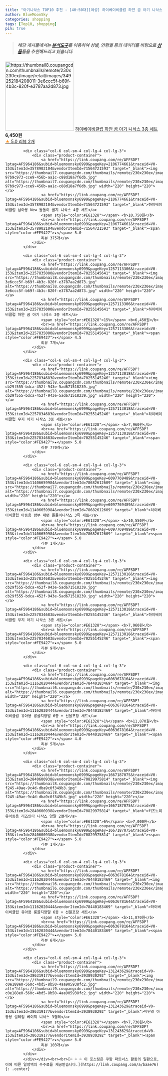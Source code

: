 ```yaml
---
title: "아기니삭스 TOP10 추천 - [40~50대][여성] 하이베이비클럽 하얀 곰 아기 니삭스 3종 세트"
author: BlueMoonSky
categories: shopping
tags: [Top10, shopping]
pin: true
---
```


> ##### 해당 게시물에서는 [**분석도구**](https://itemscout.io/)를 이용하여 **성별**, **연령별** 등의 데이터를 바탕으로 [**상품**](https://link.coupang.com/a/baae76)들을 추천해드리고 있습니다.
<div class="container"><div class="row">
            <div class="col-6 col-sm-4 col-lg-4 col-lg-3">
                <div class="product-container">
                    <a href="https://link.coupang.com/re/AFFSDP?lptag=AF5964186&subid=bluemoonsky6999&pageKey=1257113306&traceid=V0-153&itemId=2257835000&vendorItemId=70255145641" target="_blank"><img src="https://thumbnail8.coupangcdn.com/thumbnails/remote/230x230ex/image/retail/images/349252184208011-3e6ccc5f-b69f-4b3c-820f-e3787aa2d873.jpg" alt="https://thumbnail8.coupangcdn.com/thumbnails/remote/230x230ex/image/retail/images/349252184208011-3e6ccc5f-b69f-4b3c-820f-e3787aa2d873.jpg" width="220" height="220"></a>
                    <a href="https://link.coupang.com/re/AFFSDP?lptag=AF5964186&subid=bluemoonsky6999&pageKey=1257113306&traceid=V0-153&itemId=2257835000&vendorItemId=70255145641" target="_blank">하이베이비클럽 하얀 곰 아기 니삭스 3종 세트</a>
                    <span style="color:#E61328"></span> <b>6,450원</b>
                    <br><a href="https://link.coupang.com/re/AFFSDP?lptag=AF5964186&subid=bluemoonsky6999&pageKey=1257113306&traceid=V0-153&itemId=2257835000&vendorItemId=70255145641" target="_blank"><span style="color:#FE9427">★</span> 5.0
                    리뷰 2개</a>
                </div>
            </div>
            
            <div class="col-6 col-sm-4 col-lg-4 col-lg-3">
                <div class="product-container">
                    <a href="https://link.coupang.com/re/AFFSDP?lptag=AF5964186&subid=bluemoonsky6999&pageKey=2106774661&traceid=V0-153&itemId=3578902104&vendorItemId=71564721593" target="_blank"><img src="https://thumbnail7.coupangcdn.com/thumbnails/remote/230x230ex/image/retail/images/343861496319417-97b9c973-cce9-456b-aa1c-c88d18a7f6db.jpg" alt="https://thumbnail7.coupangcdn.com/thumbnails/remote/230x230ex/image/retail/images/343861496319417-97b9c973-cce9-456b-aa1c-c88d18a7f6db.jpg" width="220" height="220"></a>
                    <a href="https://link.coupang.com/re/AFFSDP?lptag=AF5964186&subid=bluemoonsky6999&pageKey=2106774661&traceid=V0-153&itemId=3578902104&vendorItemId=71564721593" target="_blank">하이베이비클럽 남아용 New 돌돌이 골지 니삭스 4종 세트</a>
                    <span style="color:#E61328"></span> <b>10,750원</b>
                    <br><a href="https://link.coupang.com/re/AFFSDP?lptag=AF5964186&subid=bluemoonsky6999&pageKey=2106774661&traceid=V0-153&itemId=3578902104&vendorItemId=71564721593" target="_blank"><span style="color:#FE9427">★</span> 5.0
                    리뷰 375개</a>
                </div>
            </div>
            
            <div class="col-6 col-sm-4 col-lg-4 col-lg-3">
                <div class="product-container">
                    <a href="https://link.coupang.com/re/AFFSDP?lptag=AF5964186&subid=bluemoonsky6999&pageKey=1257113306&traceid=V0-153&itemId=2257835000&vendorItemId=70255145641" target="_blank"><img src="https://thumbnail8.coupangcdn.com/thumbnails/remote/230x230ex/image/retail/images/349252184208011-3e6ccc5f-b69f-4b3c-820f-e3787aa2d873.jpg" alt="https://thumbnail8.coupangcdn.com/thumbnails/remote/230x230ex/image/retail/images/349252184208011-3e6ccc5f-b69f-4b3c-820f-e3787aa2d873.jpg" width="220" height="220"></a>
                    <a href="https://link.coupang.com/re/AFFSDP?lptag=AF5964186&subid=bluemoonsky6999&pageKey=1257113306&traceid=V0-153&itemId=2257835000&vendorItemId=70255145641" target="_blank">하이베이비클럽 하얀 곰 아기 니삭스 3종 세트</a>
                    <span style="color:#E61328">15%</span> <b>6,450원</b>
                    <br><a href="https://link.coupang.com/re/AFFSDP?lptag=AF5964186&subid=bluemoonsky6999&pageKey=1257113306&traceid=V0-153&itemId=2257835000&vendorItemId=70255145641" target="_blank"><span style="color:#FE9427">★</span> 4.5
                    리뷰 7개</a>
                </div>
            </div>
            
            <div class="col-6 col-sm-4 col-lg-4 col-lg-3">
                <div class="product-container">
                    <a href="https://link.coupang.com/re/AFFSDP?lptag=AF5964186&subid=bluemoonsky6999&pageKey=1257113018&traceid=V0-153&itemId=2257834683&vendorItemId=70255145246" target="_blank"><img src="https://thumbnail8.coupangcdn.com/thumbnails/remote/230x230ex/image/retail/images/346252726940659-cb29f555-bdca-452f-943e-5ad671518239.jpg" alt="https://thumbnail8.coupangcdn.com/thumbnails/remote/230x230ex/image/retail/images/346252726940659-cb29f555-bdca-452f-943e-5ad671518239.jpg" width="220" height="220"></a>
                    <a href="https://link.coupang.com/re/AFFSDP?lptag=AF5964186&subid=bluemoonsky6999&pageKey=1257113018&traceid=V0-153&itemId=2257834683&vendorItemId=70255145246" target="_blank">하이베이비클럽 무지 아기 니삭스 3종 세트</a>
                    <span style="color:#E61328"></span> <b>7,960원</b>
                    <br><a href="https://link.coupang.com/re/AFFSDP?lptag=AF5964186&subid=bluemoonsky6999&pageKey=1257113018&traceid=V0-153&itemId=2257834683&vendorItemId=70255145246" target="_blank"><span style="color:#FE9427">★</span> 5.0
                    리뷰 770개</a>
                </div>
            </div>
            
            <div class="col-6 col-sm-4 col-lg-4 col-lg-3">
                <div class="product-container">
                    <a href="https://link.coupang.com/re/AFFSDP?lptag=AF5964186&subid=bluemoonsky6999&pageKey=6097769489&traceid=V0-153&itemId=11406659984&vendorItemId=78682612609" target="_blank"><img src="https://thumbnail7.coupangcdn.com/thumbnails/remote/230x230ex/image/rs_quotation_api/b3mzysin/066fc20433304760a04d2058876c2731.jpg" alt="https://thumbnail7.coupangcdn.com/thumbnails/remote/230x230ex/image/rs_quotation_api/b3mzysin/066fc20433304760a04d2058876c2731.jpg" width="220" height="220"></a>
                    <a href="https://link.coupang.com/re/AFFSDP?lptag=AF5964186&subid=bluemoonsky6999&pageKey=6097769489&traceid=V0-153&itemId=11406659984&vendorItemId=78682612609" target="_blank">하이베이비클럽 아동용 밤부 패턴 돌돌이니삭스 3족 세트</a>
                    <span style="color:#E61328"></span> <b>10,550원</b>
                    <br><a href="https://link.coupang.com/re/AFFSDP?lptag=AF5964186&subid=bluemoonsky6999&pageKey=6097769489&traceid=V0-153&itemId=11406659984&vendorItemId=78682612609" target="_blank"><span style="color:#FE9427">★</span> 5.0
                    리뷰 1개</a>
                </div>
            </div>
            
            <div class="col-6 col-sm-4 col-lg-4 col-lg-3">
                <div class="product-container">
                    <a href="https://link.coupang.com/re/AFFSDP?lptag=AF5964186&subid=bluemoonsky6999&pageKey=1257113018&traceid=V0-153&itemId=2257834683&vendorItemId=70255145246" target="_blank"><img src="https://thumbnail8.coupangcdn.com/thumbnails/remote/230x230ex/image/retail/images/346252726940659-cb29f555-bdca-452f-943e-5ad671518239.jpg" alt="https://thumbnail8.coupangcdn.com/thumbnails/remote/230x230ex/image/retail/images/346252726940659-cb29f555-bdca-452f-943e-5ad671518239.jpg" width="220" height="220"></a>
                    <a href="https://link.coupang.com/re/AFFSDP?lptag=AF5964186&subid=bluemoonsky6999&pageKey=1257113018&traceid=V0-153&itemId=2257834683&vendorItemId=70255145246" target="_blank">하이베이비클럽 무지 아기 니삭스 3종 세트</a>
                    <span style="color:#E61328"></span> <b>7,960원</b>
                    <br><a href="https://link.coupang.com/re/AFFSDP?lptag=AF5964186&subid=bluemoonsky6999&pageKey=1257113018&traceid=V0-153&itemId=2257834683&vendorItemId=70255145246" target="_blank"><span style="color:#FE9427">★</span> 5.0
                    리뷰 9개</a>
                </div>
            </div>
            
            <div class="col-6 col-sm-4 col-lg-4 col-lg-3">
                <div class="product-container">
                    <a href="https://link.coupang.com/re/AFFSDP?lptag=AF5964186&subid=bluemoonsky6999&pageKey=6063678164&traceid=V0-153&itemId=11162020444&vendorItemId=78440183469" target="_blank"><img src="https://thumbnail6.coupangcdn.com/thumbnails/remote/230x230ex/image/rs_quotation_api/f4bqllhc/555781ca3ba5492fbd08767a7ee57587.jpg" alt="https://thumbnail6.coupangcdn.com/thumbnails/remote/230x230ex/image/rs_quotation_api/f4bqllhc/555781ca3ba5492fbd08767a7ee57587.jpg" width="220" height="220"></a>
                    <a href="https://link.coupang.com/re/AFFSDP?lptag=AF5964186&subid=bluemoonsky6999&pageKey=6063678164&traceid=V0-153&itemId=11162020444&vendorItemId=78440183469" target="_blank">하이베이비클럽 유아용 롱골지양말 6종 + 선물포장 세트</a>
                    <span style="color:#E61328">1%</span> <b>11,870원</b>
                    <br><a href="https://link.coupang.com/re/AFFSDP?lptag=AF5964186&subid=bluemoonsky6999&pageKey=6063678164&traceid=V0-153&itemId=11162020444&vendorItemId=78440183469" target="_blank"><span style="color:#FE9427">★</span> 4.0
                    리뷰 5개</a>
                </div>
            </div>
            
            <div class="col-6 col-sm-4 col-lg-4 col-lg-3">
                <div class="product-container">
                    <a href="https://link.coupang.com/re/AFFSDP?lptag=AF5964186&subid=bluemoonsky6999&pageKey=1667187075&traceid=V0-153&itemId=2840600938&vendorItemId=70829975814" target="_blank"><img src="https://thumbnail8.coupangcdn.com/thumbnails/remote/230x230ex/image/retail/images/2020/06/01/18/7/f4e83aa9-f245-49ae-9c4d-dba9c0f349b3.jpg" alt="https://thumbnail8.coupangcdn.com/thumbnails/remote/230x230ex/image/retail/images/2020/06/01/18/7/f4e83aa9-f245-49ae-9c4d-dba9c0f349b3.jpg" width="220" height="220"></a>
                    <a href="https://link.coupang.com/re/AFFSDP?lptag=AF5964186&subid=bluemoonsky6999&pageKey=1667187075&traceid=V0-153&itemId=2840600938&vendorItemId=70829975814" target="_blank">키즈노리 유아동용 리즈인타 니삭스 양말 2켤레</a>
                    <span style="color:#E61328">6%</span> <b>7,000원</b>
                    <br><a href="https://link.coupang.com/re/AFFSDP?lptag=AF5964186&subid=bluemoonsky6999&pageKey=1667187075&traceid=V0-153&itemId=2840600938&vendorItemId=70829975814" target="_blank"><span style="color:#FE9427">★</span> 5.0
                    리뷰 1개</a>
                </div>
            </div>
            
            <div class="col-6 col-sm-4 col-lg-4 col-lg-3">
                <div class="product-container">
                    <a href="https://link.coupang.com/re/AFFSDP?lptag=AF5964186&subid=bluemoonsky6999&pageKey=6063678164&traceid=V0-153&itemId=11162020444&vendorItemId=78440183469" target="_blank"><img src="https://thumbnail6.coupangcdn.com/thumbnails/remote/230x230ex/image/rs_quotation_api/f4bqllhc/555781ca3ba5492fbd08767a7ee57587.jpg" alt="https://thumbnail6.coupangcdn.com/thumbnails/remote/230x230ex/image/rs_quotation_api/f4bqllhc/555781ca3ba5492fbd08767a7ee57587.jpg" width="220" height="220"></a>
                    <a href="https://link.coupang.com/re/AFFSDP?lptag=AF5964186&subid=bluemoonsky6999&pageKey=6063678164&traceid=V0-153&itemId=11162020444&vendorItemId=78440183469" target="_blank">하이베이비클럽 유아용 롱골지양말 6종 + 선물포장 세트</a>
                    <span style="color:#E61328"></span> <b>11,870원</b>
                    <br><a href="https://link.coupang.com/re/AFFSDP?lptag=AF5964186&subid=bluemoonsky6999&pageKey=6063678164&traceid=V0-153&itemId=11162020444&vendorItemId=78440183469" target="_blank"><span style="color:#FE9427">★</span> 5.0
                    리뷰 6개</a>
                </div>
            </div>
            
            <div class="col-6 col-sm-4 col-lg-4 col-lg-3">
                <div class="product-container">
                    <a href="https://link.coupang.com/re/AFFSDP?lptag=AF5964186&subid=bluemoonsky6999&pageKey=131243629&traceid=V0-153&itemId=386319177&vendorItemId=3938930292" target="_blank"><img src="https://thumbnail9.coupangcdn.com/thumbnails/remote/230x230ex/image/retail/images/26101133001139-c0e188e0-560c-4bd5-8b50-4aa905938fc2.jpg" alt="https://thumbnail9.coupangcdn.com/thumbnails/remote/230x230ex/image/retail/images/26101133001139-c0e188e0-560c-4bd5-8b50-4aa905938fc2.jpg" width="220" height="220"></a>
                    <a href="https://link.coupang.com/re/AFFSDP?lptag=AF5964186&subid=bluemoonsky6999&pageKey=131243629&traceid=V0-153&itemId=386319177&vendorItemId=3938930292" target="_blank">비단길 아동용 설레임 베이직 니삭스 3켤레</a>
                    <span style="color:#E61328"></span> <b>7,730원</b>
                    <br><a href="https://link.coupang.com/re/AFFSDP?lptag=AF5964186&subid=bluemoonsky6999&pageKey=131243629&traceid=V0-153&itemId=386319177&vendorItemId=3938930292" target="_blank"><span style="color:#FE9427">★</span> 5.0
                    리뷰 103개</a>
                </div>
            </div>
            </div></div><br><br>[💦 💦 💦 이 포스팅은 쿠팡 파트너스 활동의 일환으로, 이에 따른 일정액의 수수료를 제공받습니다.](https://link.coupang.com/a/baae76){: .center}